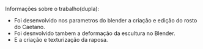 Informações sobre o trabalho(dupla):

- Foi desenvolvido nos parametros do blender a criação e edição do rosto do Caetano.
- Foi desnvolvido tambem a deformação da escultura no Blender.
- E a criação e texturização da raposa.
